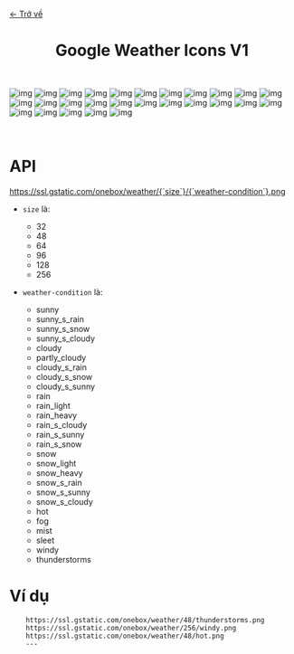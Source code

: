 [<- Trở về](../README.md#google-weather-icons)

<div align="center"> 
    <h1>Google Weather Icons V1</h1>
    <br/> 
</div>

![img](https://ssl.gstatic.com/onebox/weather/48/sunny.png)
![img](https://ssl.gstatic.com/onebox/weather/48/sunny_s_rain.png)
![img](https://ssl.gstatic.com/onebox/weather/48/sunny_s_snow.png)
![img](https://ssl.gstatic.com/onebox/weather/48/sunny_s_cloudy.png)
![img](https://ssl.gstatic.com/onebox/weather/48/cloudy.png)
![img](https://ssl.gstatic.com/onebox/weather/48/partly_cloudy.png)
![img](https://ssl.gstatic.com/onebox/weather/48/cloudy_s_rain.png)
![img](https://ssl.gstatic.com/onebox/weather/48/cloudy_s_snow.png)
![img](https://ssl.gstatic.com/onebox/weather/48/cloudy_s_sunny.png)
![img](https://ssl.gstatic.com/onebox/weather/48/rain.png)
![img](https://ssl.gstatic.com/onebox/weather/48/rain_light.png)
![img](https://ssl.gstatic.com/onebox/weather/48/rain_heavy.png)
![img](https://ssl.gstatic.com/onebox/weather/48/rain_s_cloudy.png)
![img](https://ssl.gstatic.com/onebox/weather/48/rain_s_sunny.png)
![img](https://ssl.gstatic.com/onebox/weather/48/rain_s_snow.png)
![img](https://ssl.gstatic.com/onebox/weather/48/snow.png)
![img](https://ssl.gstatic.com/onebox/weather/48/snow_light.png)
![img](https://ssl.gstatic.com/onebox/weather/48/snow_heavy.png)
![img](https://ssl.gstatic.com/onebox/weather/48/snow_s_rain.png)
![img](https://ssl.gstatic.com/onebox/weather/48/snow_s_sunny.png)
![img](https://ssl.gstatic.com/onebox/weather/48/snow_s_cloudy.png)
![img](https://ssl.gstatic.com/onebox/weather/48/hot.png)
![img](https://ssl.gstatic.com/onebox/weather/48/fog.png)
![img](https://ssl.gstatic.com/onebox/weather/48/mist.png)
![img](https://ssl.gstatic.com/onebox/weather/48/sleet.png)
![img](https://ssl.gstatic.com/onebox/weather/48/windy.png)
![img](https://ssl.gstatic.com/onebox/weather/48/thunderstorms.png)

<br/> 

# API

https://ssl.gstatic.com/onebox/weather/{`size`}/{`weather-condition`}.png

- `size` là:
    - 32
    - 48
    - 64
    - 96
    - 128
    - 256

- `weather-condition` là: 
    - sunny
    - sunny_s_rain
    - sunny_s_snow
    - sunny_s_cloudy
    - cloudy
    - partly_cloudy
    - cloudy_s_rain
    - cloudy_s_snow
    - cloudy_s_sunny
    - rain
    - rain_light
    - rain_heavy
    - rain_s_cloudy
    - rain_s_sunny
    - rain_s_snow
    - snow
    - snow_light
    - snow_heavy
    - snow_s_rain
    - snow_s_sunny
    - snow_s_cloudy
    - hot
    - fog
    - mist
    - sleet
    - windy
    - thunderstorms

# Ví dụ
```
    https://ssl.gstatic.com/onebox/weather/48/thunderstorms.png
    https://ssl.gstatic.com/onebox/weather/256/windy.png
    https://ssl.gstatic.com/onebox/weather/48/hot.png
    ---
```